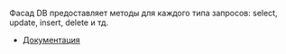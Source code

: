 Фасад DB предоставляет методы для каждого типа запросов: select, update, insert, delete и тд.

[//]: # "materials"

- [Документация](https://laravel.com/docs/10.x/database#running-queries)

[//]: # "/materials"
